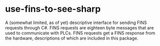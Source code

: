 use-fins-to-see-sharp
=====================

A (somewhat limited, as of yet) descriptive interface for sending FINS requests through C#. FINS requests are eighteen byte messages that are used to communicate with PLCs. FINS requests get a FINS response from the hardware, descriptions of which are included in this package.
